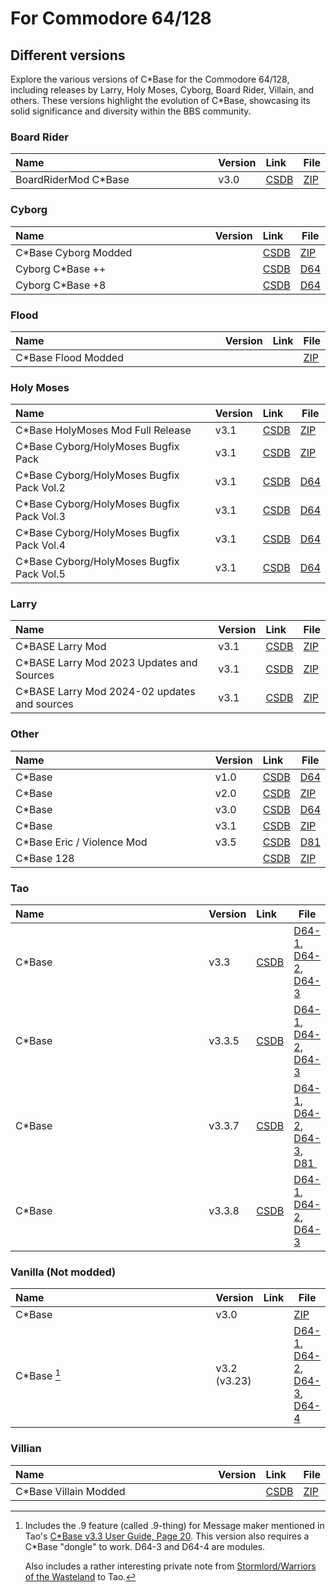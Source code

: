 <style>
    table th:first-of-type {
        width: 100%;
    }
    table th:nth-of-type(2) {
        width: 100%;
    }
    table th:nth-of-type(3) {
        width: 100%;
    }
    table th:nth-of-type(4) {
        width: 100%;
    }
</style>

# For Commodore 64/128

## Different versions
Explore the various versions of C\*Base for the Commodore 64/128, including releases by Larry, Holy Moses, Cyborg, Board Rider, Villain, and others. These versions highlight the evolution of C\*Base, showcasing its solid significance and diversity within the BBS community.

### Board Rider
| Name                  | Version | Link                                       | File                                             |
| :-------------------- | :------ | :----------------------------------------- | ------------------------------------------------ |
| BoardRiderMod C\*Base | v3.0    | [CSDB](https://csdb.dk/release/?id=124624) | [ZIP](for-commodore64-128/Surf%20Shop%20BBS.zip) |

### Cyborg
| Name                  | Version | Link                                       | File                                                |
| :-------------------- | :------ | :----------------------------------------- | --------------------------------------------------- |
| C\*Base Cyborg Modded |         | [CSDB](https://csdb.dk/release/?id=31028)  | [ZIP](for-commodore64-128/cyborg/Cyborg_C-Base.zip) |
| Cyborg C\*Base ++     |         | [CSDB](https://csdb.dk/release/?id=162814) | [D64](for-commodore64-128/cyborg/cyborg++.d64)      |
| Cyborg C\*Base +8     |         | [CSDB](https://csdb.dk/release/?id=165099) | [D64](for-commodore64-128/cyborg/cyborg+.d64)       |

### Flood
| Name                 | Version | Link | File                                            |
| :------------------- | :------ | :--- | ----------------------------------------------- |
| C\*Base Flood Modded |         |      | [ZIP](for-commodore64-128/C-Base_Flood_Mod.zip) |

### Holy Moses
| Name                                       | Version | Link                                       | File                                                          |
| :----------------------------------------- | :------ | :----------------------------------------- | ------------------------------------------------------------- |
| C\*Base HolyMoses Mod Full Release         | v3.1    | [CSDB](https://csdb.dk/release/?id=169998) | [ZIP](for-commodore64-128/holy-moses-v3.1/cbase31hm[r].zip)   |
| C\*Base Cyborg/HolyMoses Bugfix Pack       | v3.1    | [CSDB](https://csdb.dk/release/?id=167278) | [ZIP](for-commodore64-128/holy-moses-v3.1/cb31hmbugfix.zip)   |
| C\*Base Cyborg/HolyMoses Bugfix Pack Vol.2 | v3.1    | [CSDB](https://csdb.dk/release/?id=167337) | [D64](for-commodore64-128/holy-moses-v3.1/cb31bugfixvol2.d64) |
| C\*Base Cyborg/HolyMoses Bugfix Pack Vol.3 | v3.1    | [CSDB](https://csdb.dk/release/?id=171648) | [D64](for-commodore64-128/holy-moses-v3.1/cb31bugfixvol3.d64) |
| C\*Base Cyborg/HolyMoses Bugfix Pack Vol.4 | v3.1    | [CSDB](https://csdb.dk/release/?id=174805) | [D64](for-commodore64-128/holy-moses-v3.1/cb31bugfixvol4.d64) |
| C\*Base Cyborg/HolyMoses Bugfix Pack Vol.5 | v3.1    | [CSDB](https://csdb.dk/release/?id=187125) | [D64](for-commodore64-128/holy-moses-v3.1/cb31bugfixvol5.d64) |

### Larry
| Name                                          | Version | Link                                       | File                                                                    |
| :-------------------------------------------- | :------ | :----------------------------------------- | ----------------------------------------------------------------------- |
| C\*BASE Larry Mod                             | v3.1    | [CSDB](https://csdb.dk/release/?id=212357) | [ZIP](for-commodore64-128/larry-v3.1/cbase-larrymod.zip)                |
| C\*BASE Larry Mod 2023 Updates and Sources    | v3.1    | [CSDB](https://csdb.dk/release/?id=238025) | [ZIP](for-commodore64-128/larry-v3.1/cbaselarmod2023.zip)               |
| C\*BASE Larry Mod 2024-02 updates and sources | v3.1    | [CSDB](https://csdb.dk/release/?id=239293) | [ZIP](for-commodore64-128/larry-v3.1/cbase_larrymod_update_rainbow.zip) |

### Other
| Name                        | Version | Link                                       | File                                                              |
| :-------------------------- | :------ | :----------------------------------------- | ----------------------------------------------------------------- |
| C\*Base                     | v1.0    | [CSDB](https://csdb.dk/release/?id=191303) | [D64](for-commodore64-128/C-Base-1.0_Mirage_100%_09.May.1989.d64) |
| C\*Base                     | v2.0    | [CSDB](https://csdb.dk/release/?id=126152) | [ZIP](for-commodore64-128/c-base%202.zip)                         |
| C\*Base                     | v3.0    | [CSDB](https://csdb.dk/release/?id=216558) | [D64](for-commodore64-128/C-Base_BBS_v3.0_ALT-PHURY.d64)          |
| C\*Base                     | v3.1    | [CSDB](https://csdb.dk/release/?id=31029)  | [ZIP](for-commodore64-128/C-Base_3.1_Phury.zip)                   |
| C\*Base Eric / Violence Mod | v3.5    | [CSDB](https://csdb.dk/release/?id=175350) | [D81](for-commodore64-128/e-boyzmod.d81)                          |
| C\*Base 128                 |         | [CSDB](https://csdb.dk/release/?id=234618) | [ZIP](for-commodore64-128/cbase128.zip)                           |

### Tao
| Name   | Version | Link                                       | File                                                                                                                                                                                                                          |
| :----- | :------ | :----------------------------------------- | ----------------------------------------------------------------------------------------------------------------------------------------------------------------------------------------------------------------------------- |
| C*Base | v3.3    | [CSDB](https://csdb.dk/release/?id=45545)  | [D64-1](for-commodore64-128/tao-3.3/cbase_side1.d64), [D64-2](for-commodore64-128/tao-3.3/cbase_side2.d64), [D64-3](for-commodore64-128/tao-3.3/cbase_side3.d64)                                                              |
| C*Base | v3.3.5  | [CSDB](https://csdb.dk/release/?id=55798)  | [D64-1](for-commodore64-128/tao-3.3.5/cbase_side1.d64), [D64-2](for-commodore64-128/tao-3.3.5/cbase_side2.d64), [D64-3](for-commodore64-128/tao-3.3.5/cbase_side3.d64)                                                        |
| C*Base | v3.3.7  | [CSDB](https://csdb.dk/release/?id=121416) | [D64-1](for-commodore64-128/tao-3.3.7/cbase_side1.d64), [D64-2](for-commodore64-128/tao-3.3.7/cbase_side2.d64), [D64-3](for-commodore64-128/tao-3.3.7/cbase_side3.d64), [D81 ](for-commodore64-128/tao-3.3.7/cbase_3_3_7.d81) |
| C*Base | v3.3.8  | [CSDB](https://csdb.dk/release/?id=150178) | [D64-1](for-commodore64-128/tao-3.3.8/cbase_side1.d64), [D64-2](for-commodore64-128/tao-3.3.8/cbase_side2.d64), [D64-3](for-commodore64-128/tao-3.3.8/cbase_side3.d64)                                                        |

### Vanilla (Not modded)
| Name         | Version      | Link | File                                                                                                                                                                                                   |
| :----------- | :----------- | :--- | ------------------------------------------------------------------------------------------------------------------------------------------------------------------------------------------------------ |
| C\*Base      | v3.0         |      | [ZIP](for-commodore64-128/vanilla/C-Base_v3.0_Vanilla.zip)                                                                                                                                             |
| C\*Base [^1] | v3.2 (v3.23) |      | [D64-1](for-commodore64-128/vanilla/cbv32d1.d64), [D64-2](for-commodore64-128/vanilla/cbv32d2.d64), [D64-3](for-commodore64-128/vanilla/cbv32m1.d64), [D64-4](for-commodore64-128/vanilla/cbv32m2.d64) |

### Villian
| Name                   | Version | Link                                      | File                                                     |
| :--------------------- | :------ | :---------------------------------------- | -------------------------------------------------------- |
| C\*Base Villain Modded |         | [CSDB](https://csdb.dk/release/?id=25223) | [ZIP](for-commodore64-128/villian/CBASE_Villian_Mod.zip) |

[^1]:
    Includes the .9 feature (called .9-thing) for Message maker mentioned in Tao's [C\*Base v3.3 User Guide, Page 20](manuals/CBase_v3.3_User_Guide.pdf#page=22). This version also requires a C\*Base "dongle" to work. D64-3 and D64-4 are modules.
    
    Also includes a rather interesting private note from [Stormlord/Warriors of the Wasteland](https://csdb.dk/scener/?id=973) to Tao.